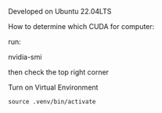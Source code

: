 Developed on Ubuntu 22.04LTS

How to determine which CUDA for computer:

run:

nvidia-smi

then check the top right corner

Turn on Virtual Environment

```
source .venv/bin/activate
```